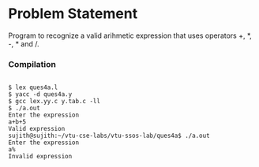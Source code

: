 Problem Statement
=================

Program to recognize a valid arihmetic expression that uses operators +, *, -, * and /.


### Compilation

```

$ lex ques4a.l
$ yacc -d ques4a.y
$ gcc lex.yy.c y.tab.c -ll
$ ./a.out 
Enter the expression
a+b+5
Valid expression
sujith@sujith:~/vtu-cse-labs/vtu-ssos-lab/ques4a$ ./a.out 
Enter the expression
a%
Invalid expression

```



